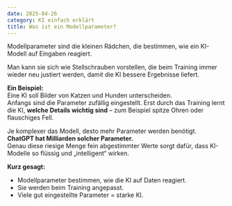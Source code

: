 ```yaml
---
date: 2025-04-26
category: KI einfach erklärt
title: Was ist ein Modellparameter?
---
```


Modellparameter sind die kleinen Rädchen, die bestimmen, wie ein KI-Modell auf Eingaben reagiert.

Man kann sie sich wie Stellschrauben vorstellen, die beim Training immer wieder neu justiert werden, damit die KI bessere Ergebnisse liefert.

**Ein Beispiel:**  
Eine KI soll Bilder von Katzen und Hunden unterscheiden.  
Anfangs sind die Parameter zufällig eingestellt. Erst durch das Training lernt die KI, **welche Details wichtig sind** – zum Beispiel spitze Ohren oder flauschiges Fell.

Je komplexer das Modell, desto mehr Parameter werden benötigt.  
**ChatGPT hat Milliarden solcher Parameter.**  
Genau diese riesige Menge fein abgestimmter Werte sorgt dafür, dass KI-Modelle so flüssig und „intelligent“ wirken.

**Kurz gesagt:**  
- Modellparameter bestimmen, wie die KI auf Daten reagiert.  
- Sie werden beim Training angepasst.  
- Viele gut eingestellte Parameter = starke KI.